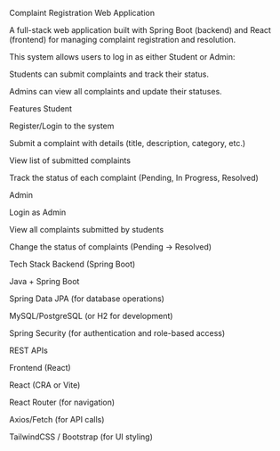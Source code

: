Complaint Registration Web Application

A full-stack web application built with Spring Boot (backend) and React (frontend) for managing complaint registration and resolution.

This system allows users to log in as either Student or Admin:

Students can submit complaints and track their status.

Admins can view all complaints and update their statuses.

Features
Student

Register/Login to the system

Submit a complaint with details (title, description, category, etc.)

View list of submitted complaints

Track the status of each complaint (Pending, In Progress, Resolved)

Admin

Login as Admin

View all complaints submitted by students

Change the status of complaints (Pending → Resolved)

Tech Stack
Backend (Spring Boot)

Java + Spring Boot

Spring Data JPA (for database operations)

MySQL/PostgreSQL (or H2 for development)

Spring Security (for authentication and role-based access)

REST APIs

Frontend (React)

React (CRA or Vite)

React Router (for navigation)

Axios/Fetch (for API calls)

TailwindCSS / Bootstrap (for UI styling)
